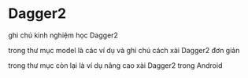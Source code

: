 # Dagger2
ghi chú kinh nghiệm học Dagger2

trong thư mục model là các ví dụ và ghi chú cách xài Dagger2 đơn giản

trong thư mục còn lại là ví dụ nâng cao xài Dagger2 trong Android
